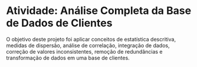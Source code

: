 # Atividade: Análise Completa da Base de Dados de Clientes
O objetivo deste projeto foi aplicar conceitos de estatística descritiva, medidas de dispersão, análise de correlação, integração de dados, correção de valores inconsistentes, remoção de redundâncias e transformação de dados em uma base de clientes.
